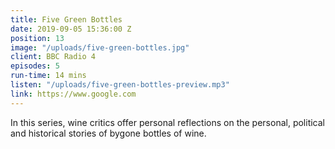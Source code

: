 ```yaml
---
title: Five Green Bottles
date: 2019-09-05 15:36:00 Z
position: 13
image: "/uploads/five-green-bottles.jpg"
client: BBC Radio 4
episodes: 5
run-time: 14 mins
listen: "/uploads/five-green-bottles-preview.mp3"
link: https://www.google.com
---
```


In this series, wine critics offer personal reflections on the personal, political and historical stories of bygone bottles of wine.